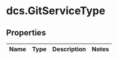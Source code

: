 # dcs.GitServiceType

## Properties
Name | Type | Description | Notes
------------ | ------------- | ------------- | -------------
